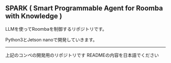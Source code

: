 ## SPARK ( Smart Programmable Agent for Roomba with Knowledge )

LLMを使ってRoombaを制御するリポジトリです。

Python3とJetson nanoで開発していきます。


---

上記のコンペの開発用のリポジトリです
READMEの内容を日本語でください
